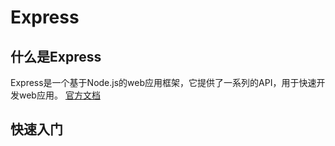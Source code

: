 # Express

## 什么是Express
Express是一个基于Node.js的web应用框架，它提供了一系列的API，用于快速开发web应用。
[官方文档](https://nodejs.cn/express/starter/)


## 快速入门
